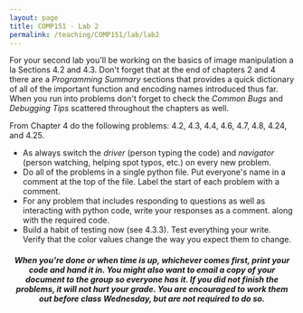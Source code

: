 ```yaml
---
layout: page
title: COMP151 - Lab 2
permalink: /teaching/COMP151/lab/lab2
---
```


For your second lab you'll be working on the basics of image manipulation a la Sections 4.2 and 4.3. Don't forget that at the end of chapters 2 and 4 there are a *Programming Summary* sections that provides a quick dictionary of all of the important function and encoding names introduced thus far. When you run into problems don't forget to check the *Common Bugs* and *Debugging Tips* scattered throughout the chapters as well.

From Chapter 4 do the following problems: 4.2, 4.3, 4.4, 4.6, 4.7, 4.8, 4.24, and 4.25.
* As always switch the *driver* (person typing the code) and *navigator* (person watching, helping spot typos, etc.) on every new problem.
* Do all of the problems in a single python file. Put everyone's name in a comment at the top of the file. Label the start of each problem with a comment.
* For any problem that includes responding to questions as well as interacting with python code, write your responses as a comment. along with the required code.  
* Build a habit of testing now (see 4.3.3). Test everything your write. Verify that the color values change the way you expect them to change.

<h5 align="center">
 When you're done or when time is up, whichever comes first, print your code and hand it in.  You might also want to email a copy of your document to the group so everyone has it. If you did not finish the problems, it will not hurt your grade. You are encouraged to work them out before class Wednesday, but are not required to do so.
</h3>
